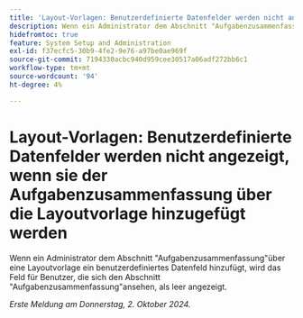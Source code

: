 ```yaml
---
title: 'Layout-Vorlagen: Benutzerdefinierte Datenfelder werden nicht angezeigt, wenn sie der Aufgabenzusammenfassung über die Layoutvorlage hinzugefügt werden'
description: Wenn ein Administrator dem Abschnitt "Aufgabenzusammenfassung"über eine Layoutvorlage ein benutzerdefiniertes Datenfeld hinzufügt, wird das Feld für Benutzer, die sich den Abschnitt "Aufgabenzusammenfassung"ansehen, als leer angezeigt.
hidefromtoc: true
feature: System Setup and Administration
exl-id: f37ecfc5-30b9-4fe2-9e76-a97be0ae969f
source-git-commit: 7194330acbc940d959cee30517a06adf272bb6c1
workflow-type: tm+mt
source-wordcount: '94'
ht-degree: 4%

---
```


# Layout-Vorlagen: Benutzerdefinierte Datenfelder werden nicht angezeigt, wenn sie der Aufgabenzusammenfassung über die Layoutvorlage hinzugefügt werden

Wenn ein Administrator dem Abschnitt &quot;Aufgabenzusammenfassung&quot;über eine Layoutvorlage ein benutzerdefiniertes Datenfeld hinzufügt, wird das Feld für Benutzer, die sich den Abschnitt &quot;Aufgabenzusammenfassung&quot;ansehen, als leer angezeigt.

_Erste Meldung am Donnerstag, 2. Oktober 2024._
